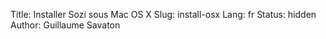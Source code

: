 Title: Installer Sozi sous Mac OS X
Slug: install-osx
Lang: fr
Status: hidden
Author: Guillaume Savaton

<!-- TODO -->
